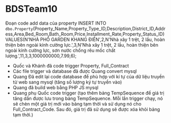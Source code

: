 # BDSTeam10
Đoạn code add data của property
INSERT INTO `dbo.Property`(Property_Name,Property_Type_ID,Description,District_ID,Address,Area,Bed_Room,Bath_Room,Price,Installment_Rate,Property_Status_ID) VALUES(N'NHÀ PHỐ GARDEN KHANG ĐIỀN',2,N'Nhà xây 1 trệt, 2 lầu, hoàn thiện bên ngoài kính cường lực.',3,N'Nhà xây 1 trệt, 2 lầu, hoàn thiện bên ngoài kính cường lực, sơn nước chống rêu mốc chất lượng.',11,3,3,1000000000,7.99,6);
- Quốc và Khánh đã code trigger Property, Full_Contract
- Các file trigger và database đã được Quang convert mysql
- Quang Đã edit lại code database để phù hợp với kí tự của dữ liệu truyền từ web sang mysql (tăng số lượng ký tự truyền vào)
- Quang đã build web bằng PHP JS mysql
- Quang phụ Quốc code trigger (tạo thêm bảng TempSequence để giá trị tăng dần được lưu trong bảng TempSequence. Mỗi lần trigger chạy, nó sẽ chèn một giá trị mới vào bảng tạm thời và sử dụng nó cho Full_Contract_Code. Sau đó, giá trị đã sử dụng sẽ được xóa khỏi bảng tạm thời.)
